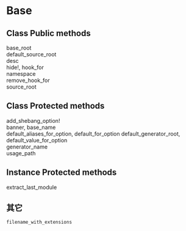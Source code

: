 # Base

## Class Public methods
base_root  
default_source_root  
desc  
hide!, hook_for  
namespace  
remove_hook_for  
source_root

## Class Protected methods
add_shebang_option!  
banner, base_name  
default_aliases_for_option, default_for_option   default_generator_root, default_value_for_option  
generator_name  
usage_path

## Instance Protected methods
extract_last_module

## 其它

```
filename_with_extensions
```
